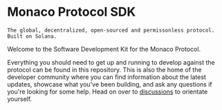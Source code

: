 # Monaco Protocol SDK

`The global, decentralized, open-sourced and permissonless protocol. Built on Solana.`

Welcome to the Software Development Kit for the Monaco Protocol.

Everything you should need to get up and running to develop against the protocol can be found in this repository. This is also the home of the developer community where you can find information about the latest updates, showcase what you've been building, and ask any questions if you're looking for some help. Head on over to [discussions](https://github.com/MonacoProtocol/sdk/discussions) to orientate yourself.

